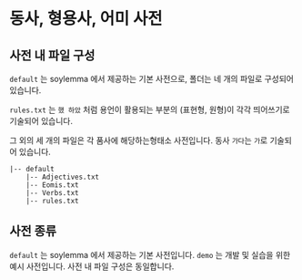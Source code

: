 # 동사, 형용사, 어미 사전

## 사전 내 파일 구성

`default` 는 soylemma 에서 제공하는 기본 사전으로, 폴더는 네 개의 파일로 구성되어 있습니다.

`rules.txt` 는 `했 하았` 처럼 용언이 활용되는 부분의 (표현형, 원형)이 각각 띄어쓰기로 기술되어 있습니다.

그 외의 세 개의 파일은 각 품사에 해당하는형태소 사전입니다. 동사 `가다`는 `가`로 기술되어 있습니다.

```
|-- default
    |-- Adjectives.txt
    |-- Eomis.txt
    |-- Verbs.txt
    |-- rules.txt
```

## 사전 종류

`default` 는 soylemma 에서 제공하는 기본 사전입니다. `demo` 는 개발 및 실습을 위한 예시 사전입니다. 사전 내 파일 구성은 동일합니다.